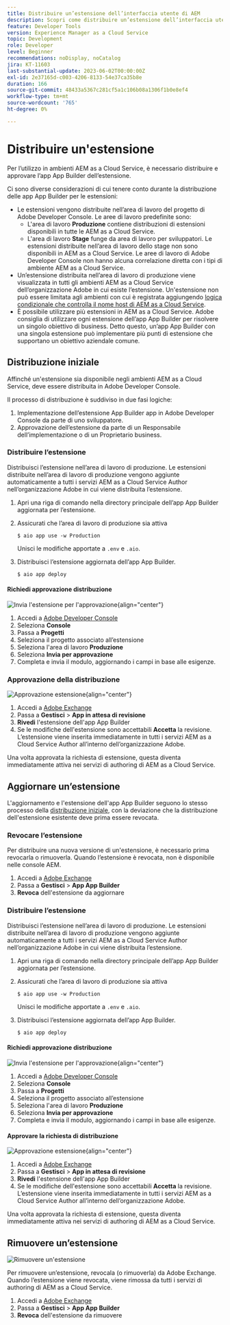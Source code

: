 ```yaml
---
title: Distribuire un’estensione dell’interfaccia utente di AEM
description: Scopri come distribuire un’estensione dell’interfaccia utente di AEM.
feature: Developer Tools
version: Experience Manager as a Cloud Service
topic: Development
role: Developer
level: Beginner
recommendations: noDisplay, noCatalog
jira: KT-11603
last-substantial-update: 2023-06-02T00:00:00Z
exl-id: 2e37165d-c003-4206-8133-54e37ca35b8e
duration: 166
source-git-commit: 48433a5367c281cf5a1c106b08a1306f1b0e8ef4
workflow-type: tm+mt
source-wordcount: '765'
ht-degree: 0%

---
```


# Distribuire un&#39;estensione

Per l’utilizzo in ambienti AEM as a Cloud Service, è necessario distribuire e approvare l’app App Builder dell’estensione.

Ci sono diverse considerazioni di cui tenere conto durante la distribuzione delle app App Builder per le estensioni:

+ Le estensioni vengono distribuite nell’area di lavoro del progetto di Adobe Developer Console. Le aree di lavoro predefinite sono:
   + L&#39;area di lavoro __Produzione__ contiene distribuzioni di estensioni disponibili in tutte le AEM as a Cloud Service.
   + L&#39;area di lavoro __Stage__ funge da area di lavoro per sviluppatori. Le estensioni distribuite nell’area di lavoro dello stage non sono disponibili in AEM as a Cloud Service.
Le aree di lavoro di Adobe Developer Console non hanno alcuna correlazione diretta con i tipi di ambiente AEM as a Cloud Service.
+ Un’estensione distribuita nell’area di lavoro di produzione viene visualizzata in tutti gli ambienti AEM as a Cloud Service dell’organizzazione Adobe in cui esiste l’estensione.
Un&#39;estensione non può essere limitata agli ambienti con cui è registrata aggiungendo [logica condizionale che controlla il nome host di AEM as a Cloud Service](https://developer.adobe.com/uix/docs/guides/publication/#enabling-extension-only-on-specific-aem-environments).
+ È possibile utilizzare più estensioni in AEM as a Cloud Service. Adobe consiglia di utilizzare ogni estensione dell’app App Builder per risolvere un singolo obiettivo di business. Detto questo, un’app App Builder con una singola estensione può implementare più punti di estensione che supportano un obiettivo aziendale comune.

## Distribuzione iniziale

Affinché un&#39;estensione sia disponibile negli ambienti AEM as a Cloud Service, deve essere distribuita in Adobe Developer Console.

Il processo di distribuzione è suddiviso in due fasi logiche:

1. Implementazione dell’estensione App Builder app in Adobe Developer Console da parte di uno sviluppatore.
1. Approvazione dell’estensione da parte di un Responsabile dell’implementazione o di un Proprietario business.

### Distribuire l’estensione

Distribuisci l’estensione nell’area di lavoro di produzione. Le estensioni distribuite nell’area di lavoro di produzione vengono aggiunte automaticamente a tutti i servizi AEM as a Cloud Service Author nell’organizzazione Adobe in cui viene distribuita l’estensione.

1. Apri una riga di comando nella directory principale dell’app App Builder aggiornata per l’estensione.
1. Assicurati che l’area di lavoro di produzione sia attiva

   ```shell
   $ aio app use -w Production
   ```

   Unisci le modifiche apportate a `.env` e `.aio`.

1. Distribuisci l’estensione aggiornata dell’app App Builder.

   ```shell
   $ aio app deploy
   ```

#### Richiedi approvazione distribuzione

![Invia l&#39;estensione per l&#39;approvazione](./assets/deploy/submit-for-approval.png){align="center"}

1. Accedi a [Adobe Developer Console](https://developer.adobe.com)
1. Seleziona __Console__
1. Passa a __Progetti__
1. Seleziona il progetto associato all’estensione
1. Seleziona l&#39;area di lavoro __Produzione__
1. Seleziona __Invia per approvazione__
1. Completa e invia il modulo, aggiornando i campi in base alle esigenze.

### Approvazione della distribuzione

![Approvazione estensione](./assets/deploy/adobe-exchange.png){align="center"}

1. Accedi a [Adobe Exchange](https://exchange.adobe.com/)
1. Passa a __Gestisci__ > __App in attesa di revisione__
1. __Rivedi__ l&#39;estensione dell&#39;app App Builder
1. Se le modifiche dell&#39;estensione sono accettabili __Accetta__ la revisione. L’estensione viene inserita immediatamente in tutti i servizi AEM as a Cloud Service Author all’interno dell’organizzazione Adobe.

Una volta approvata la richiesta di estensione, questa diventa immediatamente attiva nei servizi di authoring di AEM as a Cloud Service.

## Aggiornare un’estensione

L&#39;aggiornamento e l&#39;estensione dell&#39;app App Builder seguono lo stesso processo della [distribuzione iniziale](#initial-deployment), con la deviazione che la distribuzione dell&#39;estensione esistente deve prima essere revocata.

### Revocare l’estensione

Per distribuire una nuova versione di un&#39;estensione, è necessario prima revocarla o rimuoverla. Quando l’estensione è revocata, non è disponibile nelle console AEM.

1. Accedi a [Adobe Exchange](https://exchange.adobe.com/)
1. Passa a __Gestisci__ > __App App Builder__
1. __Revoca__ dell&#39;estensione da aggiornare

### Distribuire l’estensione

Distribuisci l’estensione nell’area di lavoro di produzione. Le estensioni distribuite nell’area di lavoro di produzione vengono aggiunte automaticamente a tutti i servizi AEM as a Cloud Service Author nell’organizzazione Adobe in cui viene distribuita l’estensione.

1. Apri una riga di comando nella directory principale dell’app App Builder aggiornata per l’estensione.
1. Assicurati che l’area di lavoro di produzione sia attiva

   ```shell
   $ aio app use -w Production
   ```

   Unisci le modifiche apportate a `.env` e `.aio`.

1. Distribuisci l’estensione aggiornata dell’app App Builder.

   ```shell
   $ aio app deploy
   ```

#### Richiedi approvazione distribuzione

![Invia l&#39;estensione per l&#39;approvazione](./assets/deploy/submit-for-approval.png){align="center"}

1. Accedi a [Adobe Developer Console](https://developer.adobe.com)
1. Seleziona __Console__
1. Passa a __Progetti__
1. Seleziona il progetto associato all’estensione
1. Seleziona l&#39;area di lavoro __Produzione__
1. Seleziona __Invia per approvazione__
1. Completa e invia il modulo, aggiornando i campi in base alle esigenze.

#### Approvare la richiesta di distribuzione

![Approvazione estensione](./assets/deploy/adobe-exchange.png){align="center"}

1. Accedi a [Adobe Exchange](https://exchange.adobe.com/)
1. Passa a __Gestisci__ > __App in attesa di revisione__
1. __Rivedi__ l&#39;estensione dell&#39;app App Builder
1. Se le modifiche dell&#39;estensione sono accettabili __Accetta__ la revisione. L’estensione viene inserita immediatamente in tutti i servizi AEM as a Cloud Service Author all’interno dell’organizzazione Adobe.

Una volta approvata la richiesta di estensione, questa diventa immediatamente attiva nei servizi di authoring di AEM as a Cloud Service.

## Rimuovere un’estensione

![Rimuovere un&#39;estensione](./assets/deploy/revoke.png)

Per rimuovere un’estensione, revocala (o rimuoverla) da Adobe Exchange. Quando l’estensione viene revocata, viene rimossa da tutti i servizi di authoring di AEM as a Cloud Service.

1. Accedi a [Adobe Exchange](https://exchange.adobe.com/)
1. Passa a __Gestisci__ > __App App Builder__
1. __Revoca__ dell&#39;estensione da rimuovere
